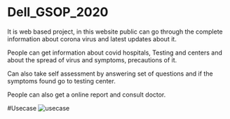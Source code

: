 # Dell_GSOP_2020
It is web based project, in this website public can go through the complete information about corona virus and latest updates about it.

People can get information about covid hospitals, Testing and centers and about the spread of virus and symptoms, precautions of it.

Can also take self assessment by answering set of questions and if the symptoms found go to testing center.

People can also get a online report and consult doctor.

#Usecase
![usecase](https://user-images.githubusercontent.com/73877021/102375349-6a1a4080-3fe8-11eb-9a5b-f169cd64c0a7.png)
